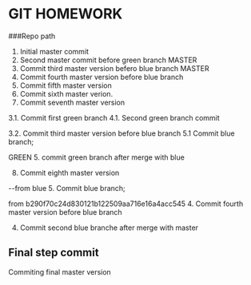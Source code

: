 # GIT HOMEWORK

###Repo path

1. Initial master commit
2. Second master commit before green branch
MASTER
3. Commit third master version befero blue branch
MASTER
4. Commit fourth master version before blue branch
5. Commit fifth master version
6. Commit sixth master verion.
7. Commit seventh master version


3.1. Commit first green branch
4.1. Second green branch commit


3.2. Commit third master version before blue branch
5.1 Commit blue branch;

GREEN
5. commit green branch after merge with blue

8. Commit eighth master version


--from blue
5. Commit blue branch;

from b290f70c24d830121b122509aa716e16a4acc545
4. Commit fourth master version before blue branch

4. Commit second blue branche after merge with master

## Final step commit
Commiting final master version
